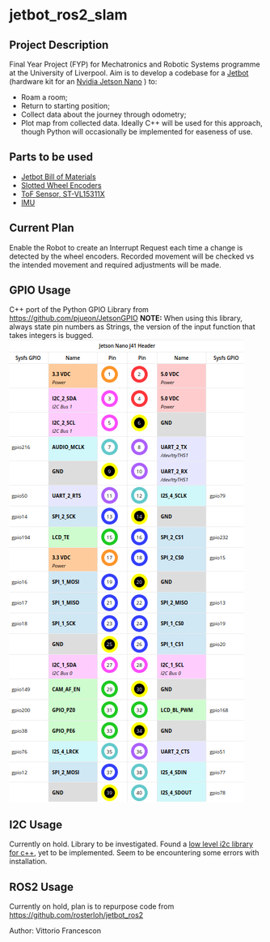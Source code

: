 # jetbot_ros2_slam
## Project Description
Final Year Project (FYP) for Mechatronics and Robotic Systems programme at the University of Liverpool. 
Aim is to develop a codebase for a [Jetbot](https://github.com/NVIDIA-AI-IOT/jetbot) (hardware kit for an [Nvidia Jetson Nano](https://developer.nvidia.com/embedded/jetson-nano-developer-kit) ) to:
* Roam a room;
* Return to starting position;
* Collect data about the journey through odometry;
* Plot map from collected data.
Ideally C++ will be used for this approach, though Python will occasionally be implemented for easeness of use.

## Parts to be used
* [Jetbot Bill of Materials](https://github.com/NVIDIA-AI-IOT/jetbot/wiki/Bill-of-Materials)
* [Slotted Wheel Encoders](https://www.amazon.co.uk/Youmile-Measuring-Optocoupler-Interrupter-Detection/dp/B0817FM4BJ)
* [ToF Sensor, ST-VL15311X](https://www.st.com/en/imaging-and-photonics-solutions/vl53l1x.html)
* [IMU](https://coolcomponents.co.uk/products/grove-imu-9dof-icm20600-ak09918)

## Current Plan
Enable the Robot to create an Interrupt Request each time a change is detected by the wheel encoders. Recorded movement will be checked vs the intended movement and required adjustments will be made.

## GPIO Usage
C++ port of the Python GPIO Library from https://github.com/pjueon/JetsonGPIO
**NOTE:** When using this library, always state pin numbers as Strings, the version of the input function that takes integers is bugged.
![Jetson Board Pinout](images/jetson_nano_pinout.png)

## I2C Usage
Currently on hold. Library to be investigated.
Found a [low level i2c library for c++](https://github.com/amaork/libi2c), yet to be implemented. Seem to be encountering some errors with installation.

## ROS2 Usage
Currently on hold, plan is to repurpose code from https://github.com/rosterloh/jetbot_ros2

Author: Vittorio Francescon

